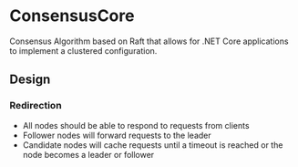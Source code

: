# ConsensusCore
Consensus Algorithm based on Raft that allows for .NET Core applications to implement a clustered configuration.

## Design
### Redirection
- All nodes should be able to respond to requests from clients
- Follower nodes will forward requests to the leader
- Candidate nodes will cache requests until a timeout is reached or the node becomes a leader or follower
